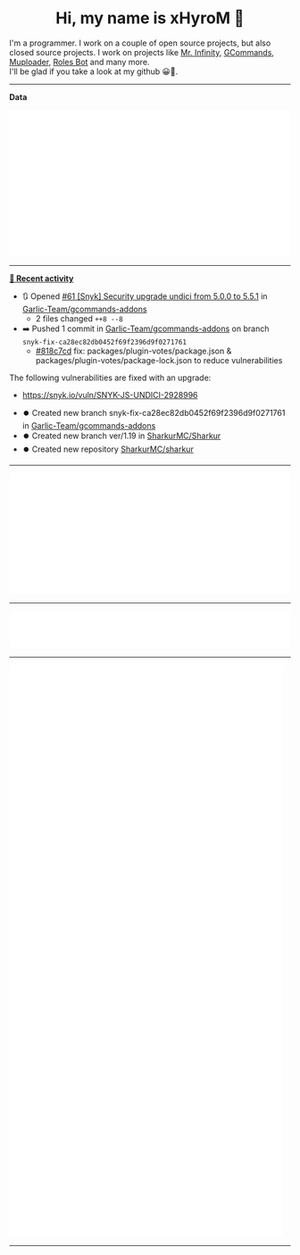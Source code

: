<p align="center">
    <!-- <img src="https://avatars.githubusercontent.com/u/56601352" width="192" alt="hyro's pfp" /> -->
    <h1 align="center">Hi, my name is xHyroM 👋</h1>
</p>

I'm a programmer. I work on a couple of open source projects, but also closed source projects. I work on projects like [Mr. Infinity](https://discord.com/oauth2/authorize?client_id=720321585625694239&scope=bot%20applications.commands&permissions=8&redirect_uri=https://blobs.gq/imanager&prompt=consent&response_type=code), [GCommands](https://github.com/Garlic-Team/GCommands), [Muploader](https://github.com/xHyroM/Muploder), [Roles Bot](https://github.com/xHyroM/roles-bot) and many more.  
I'll be glad if you take a look at my github 😀👀.

___
**Data**

<img src="https://github.com/xHyroM/xHyroM/blob/master/.cache/base.svg">

___

**[📰 Recent activity](https://github.com/xHyroM)**
* 🔃 Opened [#61 [Snyk] Security upgrade undici from 5.0.0 to 5.5.1](https://github.com/Garlic-Team/gcommands-addons/pull/61) in [Garlic-Team/gcommands-addons](https://github.com/Garlic-Team/gcommands-addons)
  * 2 files changed `++8 --8`
* ➡️ Pushed 1 commit in [Garlic-Team/gcommands-addons](https://github.com/Garlic-Team/gcommands-addons) on branch `snyk-fix-ca28ec82db0452f69f2396d9f0271761`
  * [#818c7cd](https://github.com/Garlic-Team/gcommands-addons/commit/818c7cd) fix: packages/plugin-votes/package.json &amp; packages/plugin-votes/package-lock.json to reduce vulnerabilities

The following vulnerabilities are fixed with an upgrade:
- https://snyk.io/vuln/SNYK-JS-UNDICI-2928996
* ⏺️ Created new branch snyk-fix-ca28ec82db0452f69f2396d9f0271761 in [Garlic-Team/gcommands-addons](https://github.com/Garlic-Team/gcommands-addons)
* ⏺️ Created new branch ver/1.19 in [SharkurMC/Sharkur](https://github.com/SharkurMC/Sharkur)
* ⏺️ Created new repository  [SharkurMC/sharkur](https://github.com/SharkurMC/sharkur)


___

<img src="https://github.com/xHyroM/xHyroM/blob/master/.cache/isocalendar.svg">

___

<img src="https://github.com/xHyroM/xHyroM/blob/master/.cache/languages.svg">

___

<img src="https://github.com/xHyroM/xHyroM/blob/master/.cache/achievements.svg">

___
